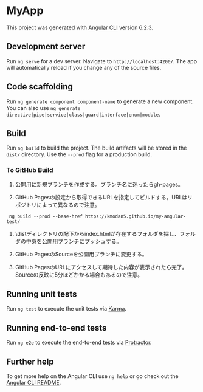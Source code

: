 # MyApp

This project was generated with [Angular CLI](https://github.com/angular/angular-cli) version 6.2.3.

## Development server

Run `ng serve` for a dev server. Navigate to `http://localhost:4200/`. The app will automatically reload if you change any of the source files.

## Code scaffolding

Run `ng generate component component-name` to generate a new component. You can also use `ng generate directive|pipe|service|class|guard|interface|enum|module`.

## Build

Run `ng build` to build the project. The build artifacts will be stored in the `dist/` directory. Use the `--prod` flag for a production build.

### To GitHub Build

1. 公開用に新規ブランチを作成する。ブランチ名に迷ったらgh-pages。

1. GitHub Pagesの設定から取得できるURLを指定してビルドする。URLはリポジトリによって異なるので注意。
```
 ng build --prod --base-href https://kmodan5.github.io/my-angular-test/
```

1. \distディレクトリの配下からindex.htmlが存在するフォルダを探し、フォルダの中身を公開用ブランチにプッシュする。

1. GitHub PagesのSourceを公開用ブランチに変更する。

1. GitHub PagesのURLにアクセスして期待した内容が表示されたら完了。Sourceの反映に5分ほどかかる場合もあるので注意。


## Running unit tests

Run `ng test` to execute the unit tests via [Karma](https://karma-runner.github.io).

## Running end-to-end tests

Run `ng e2e` to execute the end-to-end tests via [Protractor](http://www.protractortest.org/).

## Further help

To get more help on the Angular CLI use `ng help` or go check out the [Angular CLI README](https://github.com/angular/angular-cli/blob/master/README.md).
